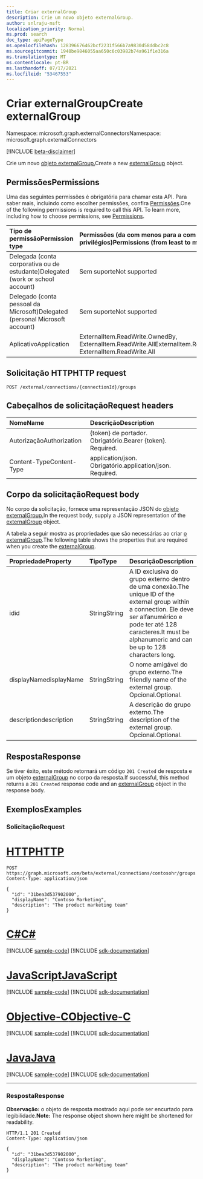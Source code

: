 ```yaml
---
title: Criar externalGroup
description: Crie um novo objeto externalGroup.
author: snlraju-msft
localization_priority: Normal
ms.prod: search
doc_type: apiPageType
ms.openlocfilehash: 128396676462bcf2231f566b7a9830d58ddbc2c8
ms.sourcegitcommit: 1940be9846055aa650c6c03982b74a961f1e316a
ms.translationtype: MT
ms.contentlocale: pt-BR
ms.lasthandoff: 07/17/2021
ms.locfileid: "53467553"
---
```

# <a name="create-externalgroup"></a><span data-ttu-id="6d661-103">Criar externalGroup</span><span class="sxs-lookup"><span data-stu-id="6d661-103">Create externalGroup</span></span>

<span data-ttu-id="6d661-104">Namespace: microsoft.graph.externalConnectors</span><span class="sxs-lookup"><span data-stu-id="6d661-104">Namespace: microsoft.graph.externalConnectors</span></span>

[!INCLUDE [beta-disclaimer](../../includes/beta-disclaimer.md)]

<span data-ttu-id="6d661-105">Crie um novo [objeto externalGroup.](../resources/externalconnectors-externalgroup.md)</span><span class="sxs-lookup"><span data-stu-id="6d661-105">Create a new [externalGroup](../resources/externalconnectors-externalgroup.md) object.</span></span>

## <a name="permissions"></a><span data-ttu-id="6d661-106">Permissões</span><span class="sxs-lookup"><span data-stu-id="6d661-106">Permissions</span></span>

<span data-ttu-id="6d661-p101">Uma das seguintes permissões é obrigatória para chamar esta API. Para saber mais, incluindo como escolher permissões, confira [Permissões](/graph/permissions-reference).</span><span class="sxs-lookup"><span data-stu-id="6d661-p101">One of the following permissions is required to call this API. To learn more, including how to choose permissions, see [Permissions](/graph/permissions-reference).</span></span>

| <span data-ttu-id="6d661-109">Tipo de permissão</span><span class="sxs-lookup"><span data-stu-id="6d661-109">Permission type</span></span>                        | <span data-ttu-id="6d661-110">Permissões (da com menos para a com mais privilégios)</span><span class="sxs-lookup"><span data-stu-id="6d661-110">Permissions (from least to most privileged)</span></span> |
|:---------------------------------------|:--------------------------------------------|
| <span data-ttu-id="6d661-111">Delegada (conta corporativa ou de estudante)</span><span class="sxs-lookup"><span data-stu-id="6d661-111">Delegated (work or school account)</span></span>     | <span data-ttu-id="6d661-112">Sem suporte</span><span class="sxs-lookup"><span data-stu-id="6d661-112">Not supported</span></span>                               |
| <span data-ttu-id="6d661-113">Delegado (conta pessoal da Microsoft)</span><span class="sxs-lookup"><span data-stu-id="6d661-113">Delegated (personal Microsoft account)</span></span> | <span data-ttu-id="6d661-114">Sem suporte</span><span class="sxs-lookup"><span data-stu-id="6d661-114">Not supported</span></span>                               |
| <span data-ttu-id="6d661-115">Aplicativo</span><span class="sxs-lookup"><span data-stu-id="6d661-115">Application</span></span>                            | <span data-ttu-id="6d661-116">ExternalItem.ReadWrite.OwnedBy, ExternalItem.ReadWrite.All</span><span class="sxs-lookup"><span data-stu-id="6d661-116">ExternalItem.ReadWrite.OwnedBy, ExternalItem.ReadWrite.All</span></span>                  |

## <a name="http-request"></a><span data-ttu-id="6d661-117">Solicitação HTTP</span><span class="sxs-lookup"><span data-stu-id="6d661-117">HTTP request</span></span>

<!-- {
  "blockType": "ignored"
}
-->

``` http
POST /external/connections/{connectionId}/groups
```

## <a name="request-headers"></a><span data-ttu-id="6d661-118">Cabeçalhos de solicitação</span><span class="sxs-lookup"><span data-stu-id="6d661-118">Request headers</span></span>

| <span data-ttu-id="6d661-119">Nome</span><span class="sxs-lookup"><span data-stu-id="6d661-119">Name</span></span>          | <span data-ttu-id="6d661-120">Descrição</span><span class="sxs-lookup"><span data-stu-id="6d661-120">Description</span></span>                 |
|:--------------|:----------------------------|
| <span data-ttu-id="6d661-121">Autorização</span><span class="sxs-lookup"><span data-stu-id="6d661-121">Authorization</span></span> | <span data-ttu-id="6d661-p102">{token} de portador. Obrigatório.</span><span class="sxs-lookup"><span data-stu-id="6d661-p102">Bearer {token}. Required.</span></span>   |
| <span data-ttu-id="6d661-124">Content-Type</span><span class="sxs-lookup"><span data-stu-id="6d661-124">Content-Type</span></span>  | <span data-ttu-id="6d661-p103">application/json. Obrigatório.</span><span class="sxs-lookup"><span data-stu-id="6d661-p103">application/json. Required.</span></span> |

## <a name="request-body"></a><span data-ttu-id="6d661-127">Corpo da solicitação</span><span class="sxs-lookup"><span data-stu-id="6d661-127">Request body</span></span>

<span data-ttu-id="6d661-128">No corpo da solicitação, fornece uma representação JSON do [objeto externalGroup.](../resources/externalconnectors-externalgroup.md)</span><span class="sxs-lookup"><span data-stu-id="6d661-128">In the request body, supply a JSON representation of the [externalGroup](../resources/externalconnectors-externalgroup.md) object.</span></span>

<span data-ttu-id="6d661-129">A tabela a seguir mostra as propriedades que são necessárias ao criar [o externalGroup](../resources/externalconnectors-externalgroup.md).</span><span class="sxs-lookup"><span data-stu-id="6d661-129">The following table shows the properties that are required when you create the [externalGroup](../resources/externalconnectors-externalgroup.md).</span></span>

| <span data-ttu-id="6d661-130">Propriedade</span><span class="sxs-lookup"><span data-stu-id="6d661-130">Property</span></span>    | <span data-ttu-id="6d661-131">Tipo</span><span class="sxs-lookup"><span data-stu-id="6d661-131">Type</span></span>   | <span data-ttu-id="6d661-132">Descrição</span><span class="sxs-lookup"><span data-stu-id="6d661-132">Description</span></span>                                                                                                              |
|:------------|:-------|:-------------------------------------------------------------------------------------------------------------------------|
| <span data-ttu-id="6d661-133">id</span><span class="sxs-lookup"><span data-stu-id="6d661-133">id</span></span>          | <span data-ttu-id="6d661-134">String</span><span class="sxs-lookup"><span data-stu-id="6d661-134">String</span></span> | <span data-ttu-id="6d661-135">A ID exclusiva do grupo externo dentro de uma conexão.</span><span class="sxs-lookup"><span data-stu-id="6d661-135">The unique ID of the external group within a connection.</span></span> <span data-ttu-id="6d661-136">Ele deve ser alfanumérico e pode ter até 128 caracteres.</span><span class="sxs-lookup"><span data-stu-id="6d661-136">It must be alphanumeric and can be up to 128 characters long.</span></span> |
| <span data-ttu-id="6d661-137">displayName</span><span class="sxs-lookup"><span data-stu-id="6d661-137">displayName</span></span> | <span data-ttu-id="6d661-138">String</span><span class="sxs-lookup"><span data-stu-id="6d661-138">String</span></span> | <span data-ttu-id="6d661-139">O nome amigável do grupo externo.</span><span class="sxs-lookup"><span data-stu-id="6d661-139">The friendly name of the external group.</span></span> <span data-ttu-id="6d661-140">Opcional.</span><span class="sxs-lookup"><span data-stu-id="6d661-140">Optional.</span></span>                                                                      |
| <span data-ttu-id="6d661-141">description</span><span class="sxs-lookup"><span data-stu-id="6d661-141">description</span></span> | <span data-ttu-id="6d661-142">String</span><span class="sxs-lookup"><span data-stu-id="6d661-142">String</span></span> | <span data-ttu-id="6d661-143">A descrição do grupo externo.</span><span class="sxs-lookup"><span data-stu-id="6d661-143">The description of the external group.</span></span> <span data-ttu-id="6d661-144">Opcional.</span><span class="sxs-lookup"><span data-stu-id="6d661-144">Optional.</span></span>                                                                         |

## <a name="response"></a><span data-ttu-id="6d661-145">Resposta</span><span class="sxs-lookup"><span data-stu-id="6d661-145">Response</span></span>

<span data-ttu-id="6d661-146">Se tiver êxito, este método retornará um código `201 Created` de resposta e um objeto [externalGroup](../resources/externalconnectors-externalgroup.md) no corpo da resposta.</span><span class="sxs-lookup"><span data-stu-id="6d661-146">If successful, this method returns a `201 Created` response code and an [externalGroup](../resources/externalconnectors-externalgroup.md) object in the response body.</span></span>

## <a name="examples"></a><span data-ttu-id="6d661-147">Exemplos</span><span class="sxs-lookup"><span data-stu-id="6d661-147">Examples</span></span>

### <a name="request"></a><span data-ttu-id="6d661-148">Solicitação</span><span class="sxs-lookup"><span data-stu-id="6d661-148">Request</span></span>


# <a name="http"></a>[<span data-ttu-id="6d661-149">HTTP</span><span class="sxs-lookup"><span data-stu-id="6d661-149">HTTP</span></span>](#tab/http)
<!-- {
  "blockType": "request",
  "name": "create_externalgroup_from_connection"
}
-->

``` http
POST https://graph.microsoft.com/beta/external/connections/contosohr/groups
Content-Type: application/json

{
  "id": "31bea3d537902000",
  "displayName": "Contoso Marketing",
  "description": "The product marketing team"
}
```
# <a name="c"></a>[<span data-ttu-id="6d661-150">C#</span><span class="sxs-lookup"><span data-stu-id="6d661-150">C#</span></span>](#tab/csharp)
[!INCLUDE [sample-code](../includes/snippets/csharp/create-externalgroup-from-connection-csharp-snippets.md)]
[!INCLUDE [sdk-documentation](../includes/snippets/snippets-sdk-documentation-link.md)]

# <a name="javascript"></a>[<span data-ttu-id="6d661-151">JavaScript</span><span class="sxs-lookup"><span data-stu-id="6d661-151">JavaScript</span></span>](#tab/javascript)
[!INCLUDE [sample-code](../includes/snippets/javascript/create-externalgroup-from-connection-javascript-snippets.md)]
[!INCLUDE [sdk-documentation](../includes/snippets/snippets-sdk-documentation-link.md)]

# <a name="objective-c"></a>[<span data-ttu-id="6d661-152">Objective-C</span><span class="sxs-lookup"><span data-stu-id="6d661-152">Objective-C</span></span>](#tab/objc)
[!INCLUDE [sample-code](../includes/snippets/objc/create-externalgroup-from-connection-objc-snippets.md)]
[!INCLUDE [sdk-documentation](../includes/snippets/snippets-sdk-documentation-link.md)]

# <a name="java"></a>[<span data-ttu-id="6d661-153">Java</span><span class="sxs-lookup"><span data-stu-id="6d661-153">Java</span></span>](#tab/java)
[!INCLUDE [sample-code](../includes/snippets/java/create-externalgroup-from-connection-java-snippets.md)]
[!INCLUDE [sdk-documentation](../includes/snippets/snippets-sdk-documentation-link.md)]

---


<!-- markdownlint-disable MD024 -->
### <a name="response"></a><span data-ttu-id="6d661-154">Resposta</span><span class="sxs-lookup"><span data-stu-id="6d661-154">Response</span></span>

<span data-ttu-id="6d661-155">**Observação:** o objeto de resposta mostrado aqui pode ser encurtado para legibilidade.</span><span class="sxs-lookup"><span data-stu-id="6d661-155">**Note:** The response object shown here might be shortened for readability.</span></span>
<!-- {
  "blockType": "response",
  "truncated": true,
  "@odata.type": "microsoft.graph.externalConnectors.externalGroup"
}
-->

``` http
HTTP/1.1 201 Created
Content-Type: application/json

{
  "id": "31bea3d537902000",
  "displayName": "Contoso Marketing",
  "description": "The product marketing team"
}
```

